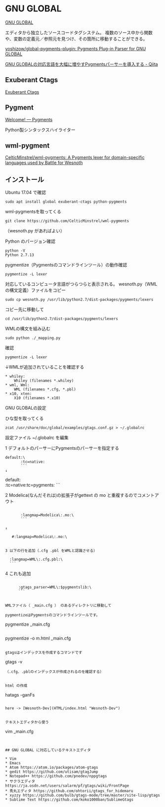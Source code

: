 # GNU GLOBAL

[GNU GLOBAL](http://tamacom.com/global-j.html "GNU GLOBAL")

エディタから独立したソースコードタグシステム。
複数のソース中から関数や、変数の定義元／参照元を見つけ、その箇所に移動することができる。

[yoshizow/global-pygments-plugin: Pygments Plug-in Parser for GNU GLOBAL](https://github.com/yoshizow/global-pygments-plugin "yoshizow/global-pygments-plugin: Pygments Plug-in Parser for GNU GLOBAL")

[GNU GLOBALの対応言語を大幅に増やすPygmentsパーサーを導入する - Qiita](http://qiita.com/yoshizow/items/9cc0236ac0249e0638ff "GNU GLOBALの対応言語を大幅に増やすPygmentsパーサーを導入する - Qiita")

## Exuberant Ctags

[Exuberant Ctags](http://ctags.sourceforge.net/ "Exuberant Ctags")


## Pygment

[Welcome! — Pygments](http://pygments.org/ "Welcome! — Pygments")

Python製シンタックスハイライター


## wml-pygment

[CelticMinstrel/wml-pygments: A Pygments lexer for domain-specific languages used by Battle for Wesnoth](https://github.com/CelticMinstrel/wml-pygments "CelticMinstrel/wml-pygments: A Pygments lexer for domain-specific languages used by Battle for Wesnoth")

## インストール

Ubuntu 17.04 で確認
```
sudo apt install global exuberant-ctags python-pygments
```

wml-pygmentsを取ってくる
```
git clone https://github.com/CelticMinstrel/wml-pygments
```

（wesnoth.py があればよい）

Python のパージョン確認
```
python -V
Python 2.7.13
```
pygmentize（Pygmentsのコマンドラインツール）の動作確認
```
pygmentize -L lexer
```
対応しているコンピュータ言語がつらつらと表示される。
wesnoth.py（WMLの構文定義）ファイルをコピー
```
sudo cp wesnoth.py /usr/lib/python2.7/dist-packages/pygments/lexers
```
コピー先に移動して
```
cd /usr/lib/python2.7/dist-packages/pygments/lexers
```
WMLの構文を組み込む
```
sudo python ./_mapping.py
```
確認
```
pygmentize -L lexer
```
↓WMLが追加されていることを確認する
```
* whiley:
    Whiley (filenames *.whiley)
* wml, Wml:
    WML (filenames *.cfg, *.pbl)
* x10, xten:
    X10 (filenames *.x10)
```

GNU GLOBALの設定

ひな型を取ってくる
```
zcat /usr/share/doc/global/examples/gtags.conf.gz > ~/.globalrc
```
設定ファイル ~/.globalrc を編集

1 デフォルトのパーサーにPygmentsのパーサーを指定する
```
default:\
       :tc=native:
       ```
↓
```
default:\
       :tc=native:tc=pygments:
       ```

2 Modelica(なんだそれは)の拡張子がgettext の mo と重複するのでコメントアウト
```

       :langmap=Modelica\:.mo:\
       ```

↓
```
       #:langmap=Modelica\:.mo:\
```

3 以下の行を追加（.cfg .pbl をWMLと認識させる）
```

      :langmap=WML\:.cfg.pbl:\
      ```

4 これも追加
```

      :gtags_parser=WML\:$pygmentslib:\
      ```


WMLファイル（ _main.cfg ） のあるディレクトリに移動して

pygmentizeはPygmentsのコマンドラインツールです。
```
pygmentize _main.cfg
```

```
pygmentize -o m.html _main.cfg
```

gtagsはインデックスを作成するコマンドです
```
gtags -v
```
（.cfg、.pblのインデックスが作成されるのを確認する）


html の作成
```
hatags -ganFs
```

here -> [Wesnoth-Dev](HTML/index.html "Wesnoth-Dev")


テキストエディタから使う

```
vim _main.cfg
```


## GNU GLOBAL に対応しているテキストエディタ

* Vim
* Emacs
* Atom https://atom.io/packages/atom-gtags
* gedit https://github.com/utisam/gtagJump
* Notepad++ https://github.com/pnedev/nppgtags
* サクラエディタ https://ja.osdn.net/users/salarm/pf/gtags/wiki/FrontPage
* 秀丸エディタ https://github.com/ohtorii/gtags_for_hidemaru
* xyzzy https://github.com/bulb/gtags-mode/tree/master/site-lisp/gtags
* Sublime Text https://github.com/koko1000ban/SublimeGtags
